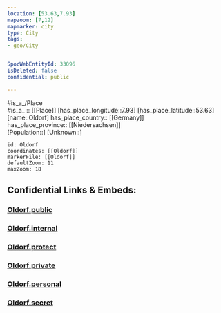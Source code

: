 ```yaml
---
location: [53.63,7.93] 
mapzoom: [7,12] 
mapmarker: city 
type: City
tags:
- geo/City


SpocWebEntityId: 33096
isDeleted: false
confidential: public

---
```

#is_a_/Place  
#is_a_ :: [[Place]] 
[has_place_longitude::7.93] 
[has_place_latitude::53.63] 
[name::Oldorf] 
has_place_country:: [[Germany]]  
has_place_province:: [[Niedersachsen]]  
[Population::] 
[Unknown::] 


```leaflet
id: Oldorf
coordinates: [[Oldorf]] 
markerFile: [[Oldorf]] 
defaultZoom: 11 
maxZoom: 18
```


## Confidential Links & Embeds: 

### [Oldorf.public](/_public/\Earth\Continent\Europe\Europe~Central\Germany\Germany~West\Niedersachsen\counties~Niedersachsen\Friesland\cities~Friesland\Wangerland\boroughs~WangerlandOldorf.public.md) 

### [Oldorf.internal](/_internal/\Earth\Continent\Europe\Europe~Central\Germany\Germany~West\Niedersachsen\counties~Niedersachsen\Friesland\cities~Friesland\Wangerland\boroughs~WangerlandOldorf.internal.md) 

### [Oldorf.protect](/_protect/\Earth\Continent\Europe\Europe~Central\Germany\Germany~West\Niedersachsen\counties~Niedersachsen\Friesland\cities~Friesland\Wangerland\boroughs~WangerlandOldorf.protect.md) 

### [Oldorf.private](/_private/\Earth\Continent\Europe\Europe~Central\Germany\Germany~West\Niedersachsen\counties~Niedersachsen\Friesland\cities~Friesland\Wangerland\boroughs~WangerlandOldorf.private.md) 

### [Oldorf.personal](/_personal/\Earth\Continent\Europe\Europe~Central\Germany\Germany~West\Niedersachsen\counties~Niedersachsen\Friesland\cities~Friesland\Wangerland\boroughs~WangerlandOldorf.personal.md) 

### [Oldorf.secret](/_secret/\Earth\Continent\Europe\Europe~Central\Germany\Germany~West\Niedersachsen\counties~Niedersachsen\Friesland\cities~Friesland\Wangerland\boroughs~WangerlandOldorf.secret.md)

